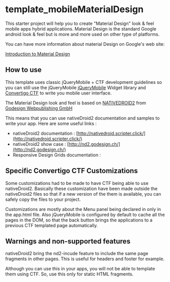 # template_mobileMaterialDesign #
This starter project will help you to create "Material Design" look & feel mobile apps hybrid applications. Material Design is the standard Google android look & feel but is more and more used on other type of platforms.

You can have more information about material Design on Google's web site: 

[Introduction to Material Design](https://material.google.com/)

## How to use ##
This template uses classic jQueryMobile + CTF development guidelines so you can still use the jQueryMobile [jQueryMobile](http://demos.jquerymobile.com/1.4.5/)  Widget library and  [Convertigo CTF](http://www.convertigo.com/document/latest/reference-manual/convertigo-templating-framework/) to write you mobile user interface.

The Material Design look and feel is based on [NATIVEDROID2](http://nativedroid.godesign.ch/material/) from  [Godesign Webpublishing GmbH](http://www.godesign.ch/) 

This means that you can use nativeDroid2 documentation and samples to write your app. Here are some useful links :

- nativeDroid2 documentation :  [http://nativedroid.scripter.click/](http://nativedroid.scripter.click/)
- nativeDroid2 show case : [http://nd2.godesign.ch/](http://nd2.godesign.ch/)
- Responsive Design Grids documentation : 

## Specific Convertigo CTF Customizations ##
Some customizations had to be made to have CTF being able to use nativeDroid2. Basically these customization have been made outside the nativeDroid2 files so that if a new version of the them is available, you can safely copy the files to your project.

Customizations are mostly about the Menu panel being declared in only in the app.html file. Also jQueryMobile is configured by default to cache all the pages in the DOM, so that the back button brings the applications to a previous CTF templated page automatically.


## Warnings and non-supported features ##
nativeDroid2 bring the nd2-incude feature to include the same page fragments in other pages. This is useful for headers and footer for example.

Although you can use this in your apps, you will not be able to template them using CTF. So, use this only for static HTML fragments.

  
   


